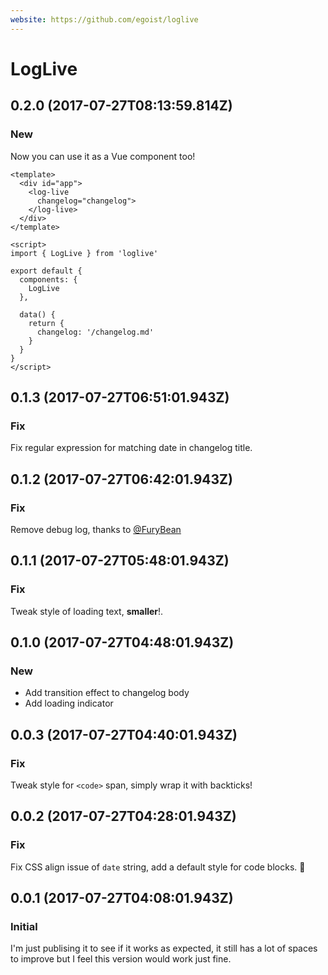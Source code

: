 ```yaml
---
website: https://github.com/egoist/loglive
---
```


# LogLive

## 0.2.0 (2017-07-27T08:13:59.814Z)

### New

Now you can use it as a Vue component too!

```vue
<template>
  <div id="app">
    <log-live 
      changelog="changelog">
    </log-live>
  </div>
</template>

<script>
import { LogLive } from 'loglive'

export default {
  components: {
    LogLive
  },

  data() {
    return {
      changelog: '/changelog.md'
    }
  }
}
</script>
```

## 0.1.3 (2017-07-27T06:51:01.943Z)

### Fix

Fix regular expression for matching date in changelog title.

## 0.1.2 (2017-07-27T06:42:01.943Z)

### Fix

Remove debug log, thanks to [@FuryBean](https://github.com/furybean)

## 0.1.1 (2017-07-27T05:48:01.943Z)

### Fix

Tweak style of loading text, **smaller**!.

## 0.1.0 (2017-07-27T04:48:01.943Z)

### New

- Add transition effect to changelog body
- Add loading indicator

## 0.0.3 (2017-07-27T04:40:01.943Z)

### Fix

Tweak style for `<code>` span, simply wrap it with backticks!

## 0.0.2 (2017-07-27T04:28:01.943Z)

### Fix

Fix CSS align issue of `date` string, add a default style for code blocks. 💅

## 0.0.1 (2017-07-27T04:08:01.943Z)

### Initial

I'm just publising it to see if it works as expected, it still has a lot of spaces to improve but I feel this version would work just fine.
